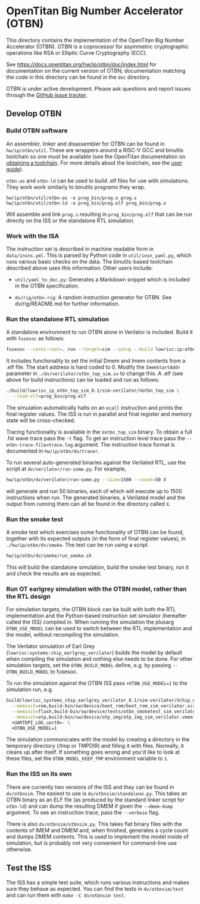 # OpenTitan Big Number Accelerator (OTBN)

This directory contains the implementation of the OpenTitan Big Number
Accelerator (OTBN). OTBN is a coprocessor for asymmetric cryptographic
operations like RSA or Elliptic Curve Cryptography (ECC).

See https://docs.opentitan.org/hw/ip/otbn/doc/index.html for documentation on
the current version of OTBN; documentation matching the code in this directory
can be found in the `doc` directory.

OTBN is under active development. Please ask questions and report issues
through the [GitHub issue tracker](https://github.com/lowRISC/opentitan/issues).

## Develop OTBN

### Build OTBN software

An assembler, linker and disassembler for OTBN can be found in
`hw/ip/otbn/util`. These are wrappers around a RISC-V GCC and binutils toolchain
so one must be available (see the OpenTitan documentation on [obtaining a
toolchain](https://docs.opentitan.org/doc/ug/install_instructions/#software-development).
For more details about the toolchain, see the [user
guide](https://docs.opentitan.org/doc/ug/otbn_sw)).

`otbn-as` and `otbn-ld` can be used to build .elf files for use with
simulations. They work work similarly to binutils programs they wrap.

```
hw/ip/otbn/util/otbn-as -o prog_bin/prog.o prog.s
hw/ip/otbn/util/otbn-ld -o prog_bin/prog.elf prog_bin/prog.o
```

Will assemble and link `prog.s` resulting in `prog_bin/prog.elf` that can be run
directly on the ISS or the standalone RTL simulation.

### Work with the ISA

The instruction set is described in machine readable form in
`data/insns.yml`. This is parsed by Python code in
`util/insn_yaml.py`, which runs various basic checks on the data. The
binutils-based toolchain described above uses this information. Other
users include:

  - `util/yaml_to_doc.py`: Generates a Markdown snippet which is included in
    the OTBN specification.

  - `dv/rig/otbn-rig`: A random instruction generator for OTBN. See
    dv/rig/README.md for further information.

### Run the standalone RTL simulation
A standalone environment to run OTBN alone in Verilator is included. Build it
with `fusesoc` as follows:

```sh
fusesoc --cores-root=. run --target=sim --setup --build lowrisc:ip:otbn_top_sim
```

It includes functionality to set the initial Dmem and Imem contents from a .elf
file. The start address is hard coded to 0. Modify the `ImemStartAddr` parameter
in `./dv/verilator/otbn_top_sim.sv` to change this. A .elf (see above for build
instructions) can be loaded and run as follows:

```sh
./build/lowrisc_ip_otbn_top_sim_0.1/sim-verilator/Votbn_top_sim \
  --load-elf=prog_bin/prog.elf
```

The simulation automatically halts on an `ecall` instruction and prints the
final register values. The ISS is run in parallel and final register and memory
state will be cross-checked.

Tracing functionality is available in the `Votbn_top_sim` binary. To obtain a
full .fst wave trace pass the `-t` flag. To get an instruction level trace pass
the `--otbn-trace-file=trace.log` argument. The instruction trace format is
documented in `hw/ip/otbn/dv/tracer`.

To run several auto-generated binaries against the Verilated RTL, use
the script at `dv/verilator/run-some.py`. For example,

```sh
hw/ip/otbn/dv/verilator/run-some.py --size=1500 --count=50 X
```

will generate and run 50 binaries, each of which will execute up to
1500 instructions when run. The generated binaries, a Verilated model
and the output from running them can all be found in the directory
called `X`.

### Run the smoke test

A smoke test which exercises some functionality of OTBN can be found, together
with its expected outputs (in the form of final register values), in
`./hw/ip/otbn/dv/smoke`. The test can be run using a script.

```sh
hw/ip/otbn/dv/smoke/run_smoke.sh
```

This will build the standalone simulation, build the smoke test binary, run it
and check the results are as expected.

### Run OT earlgrey simulation with the OTBN model, rather than the RTL design

For simulation targets, the OTBN block can be built with both the RTL
implementation and the Python-based instruction set simulator (hereafter called
the ISS) compiled in. When running the simulation the plusarg `OTBN_USE_MODEL`
can be used to switch between the RTL implementation and the model, without
recompiling the simulation.

The Verilator simulation of Earl Grey (`lowrisc:systems:chip_earlgrey_verilator`)
builds the model by default when compiling the simulation and nothing else needs
to be done. For other simulation targets, set the `OTBN_BUILD_MODEL` define,
e.g. by passing `--OTBN_BUILD_MODEL` to fusesoc.

To run the simulation against the OTBN ISS pass `+OTBN_USE_MODEL=1` to the
simulation run, e.g.

```sh
build/lowrisc_systems_chip_earlgrey_verilator_0.1/sim-verilator/Vchip_earlgrey_verilator \
  --meminit=rom,build-bin/sw/device/boot_rom/boot_rom_sim_verilator.scr.39.vmem \
  --meminit=flash,build-bin/sw/device/tests/otbn_smoketest_sim_verilator.elf \
  --meminit=otp,build-bin/sw/device/otp_img/otp_img_sim_verilator.vmem \
  +UARTDPI_LOG_uart0=- \
  +OTBN_USE_MODEL=1
```

The simulation communicates with the model by creating a directory in
the temporary directory (/tmp or TMPDIR) and filling it with files.
Normally, it cleans up after itself. If something goes wrong and you'd
like to look at these files, set the `OTBN_MODEL_KEEP_TMP` environment
variable to `1`.

### Run the ISS on its own

There are currently two versions of the ISS and they can be found in
`dv/otbnsim`. The easiest to use is `dv/otbnsim/standalone.py`. This
takes an OTBN binary as an ELF file (as produced by the standard
linker script for `otbn-ld`) and can dump the resulting DMEM if given
the `--dmem-dump` argument. To see an instruction trace, pass the
`--verbose` flag.

There is also `dv/otbnsim/otbnsim.py`. This takes flat binary files
with the contents of IMEM and DMEM and, when finished, generates a
cycle count and dumps DMEM contents. This is used to implement the
model inside of simulation, but is probably not very convenient for
command-line use otherwise.

## Test the ISS

The ISS has a simple test suite, which runs various instructions and
makes sure they behave as expected. You can find the tests in
`dv/otbnsim/test` and can run them with `make -C dv/otbnsim test`.

